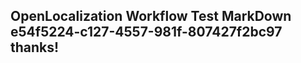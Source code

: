 <properties
ms.topic="hero-topic"
ms.test1="hero-topic"
ms.test2="test"/>

## OpenLocalization Workflow Test MarkDown e54f5224-c127-4557-981f-807427f2bc97 thanks!

